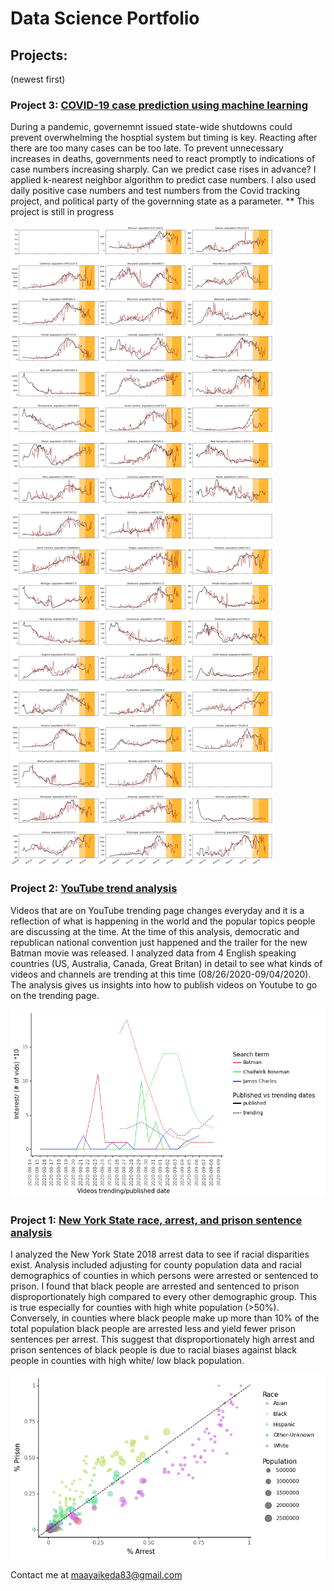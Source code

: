 
# Data Science Portfolio

## Projects:
(newest first)

### Project 3: [COVID-19 case prediction using machine learning](https://github.com/maayaikeda/covid_case_prediction)

During a pandemic, governemnt issued state-wide shutdowns could prevent overwhelming the hosptial system but timing is key. Reacting after there are too many cases can be too late. To prevent unnecessary increases in deaths, governments need to react promptly to indications of case numbers increasing sharply. Can we predict case rises in advance? I applied k-nearest neighbor algorithm to predict case numbers. I also used daily positive case numbers and test numbers from the Covid tracking project, and political party of the governning state as a parameter. ** This project is still in progress

![covidpredictions](/images/predictions.png)


### Project 2: [YouTube trend analysis](https://github.com/maayaikeda/Youtube_trend_analysis)
Videos that are on YouTube trending page changes everyday and it is a reflection of what is happening in the world and the popular topics people are discussing at the time. At the time of this analysis, democratic and republican national convention just happened and the trailer for the new Batman movie was released.
I analyzed data from 4 English speaking countries (US, Australia, Canada, Great Britan) in detail to see what kinds of videos and channels are trending at this time (08/26/2020-09/04/2020). The analysis gives us insights into how to publish videos on Youtube to go on the trending page.

![interestimage](/images/entertainemnttrendingvspublished.png)

### Project 1: [New York State race, arrest, and prison sentence analysis](https://github.com/maayaikeda/newyork_crime)
I analyzed the New York State 2018 arrest data to see if racial disparities exist. Analysis included adjusting for county population data and racial demographics of counties in which persons were arrested or sentenced to prison. I found that black people are arrested and sentenced to prison disproportionately high compared to every other demographic group. This is true especially for counties with high white population (>50%). Conversely, in counties where black people make up more than 10% of the total population black people are arrested less and yield fewer prison sentences per arrest. This suggest that disproportionately high arrest and prison sentences of black people is due to racial biases against black people in counties with high white/ low black population.

![prisonarrestimage](/images/plot17prisonvsarrest.png)




Contact me at maayaikeda83@gmail.com

